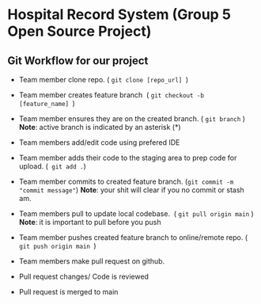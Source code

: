 # Hospital Record System (Group 5 Open Source Project)

## Git Workflow for our project 

- Team member clone repo. ( `git clone [repo_url] `) 

- Team member creates feature branch  ( `git checkout -b [feature_name] `) 

- Team member ensures they are on the created branch. ( `git branch` )
  **Note**: active branch is indicated by an asterisk (*) 

- Team members add/edit code using prefered IDE 

- Team member adds their code to the staging area to prep code for upload. (` git add .`) 

- Team member commits to created feature branch. (` git commit -m "commit message" `) 
  **Note**: your shit will clear if you no commit or stash am.

- Team members pull to update local codebase.  ( `git pull origin main` ) 
  **Note**: it is important to pull before you push

- Team member pushes created feature branch to online/remote repo. ( `git push origin main `) 

- Team members make pull request on github.

- Pull request changes/ Code is reviewed

- Pull request is merged to main
